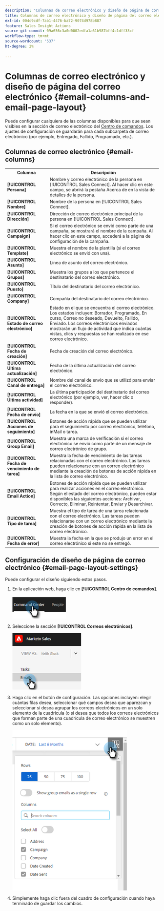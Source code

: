 ```yaml
---
description: 'Columnas de correo electrónico y diseño de página de correo electrónico: documentos de Marketo, documentación del producto'
title: Columnas de correo electrónico y diseño de página del correo electrónico
exl-id: 004c9cdf-7ab1-4476-ba72-9074d978b887
feature: Sales Insight Actions
source-git-commit: 09a656c3a0d0002edfa1a61b987bff4c1dff33cf
workflow-type: tm+mt
source-wordcount: '537'
ht-degree: 2%

---
```


# Columnas de correo electrónico y diseño de página del correo electrónico {#email-columns-and-email-page-layout}

Puede configurar cualquiera de las columnas disponibles para que sean visibles en la sección de correo electrónico del [Centro de comandos](/help/marketo/product-docs/marketo-sales-insight/actions/email/command-center/command-center-overview.md). Los ajustes de configuración se guardarán para cada subcarpeta de correo electrónico (por ejemplo, Entregado, Fallido, Programado, etc.).

## Columnas de correo electrónico {#email-columns}

<table>
 <colgroup>
  <col>
  <col>
 </colgroup>
 <tbody>
  <tr>
   <th>Columna</th>
   <th>Descripción</th>
  </tr>
  <tr>
   <td><strong>[!UICONTROL Persona]</td>
   <td>Nombre y correo electrónico de la persona en [!UICONTROL Sales Connect]. Al hacer clic en este campo, se abrirá la pestaña Acerca de en la vista de detalles de la persona.</td>
  </tr>
  <tr>
   <td><strong>[!UICONTROL Nombre]</td>
   <td>Nombre de la persona en [!UICONTROL Sales Connect].</td>
  </tr>
  <tr>
   <td><strong>[!UICONTROL Dirección]</td>
   <td>Dirección de correo electrónico principal de la persona en [!UICONTROL Sales Connect].</td>
  </tr>
  <tr>
   <td><strong>[!UICONTROL Campaign]</td>
   <td>Si el correo electrónico se envió como parte de una campaña, se mostrará el nombre de la campaña. Al hacer clic en este campo, accederá a la página de configuración de la campaña.</td>
  </tr>
  <tr>
   <td><strong>[!UICONTROL Template]</td>
   <td>Muestra el nombre de la plantilla (si el correo electrónico se envió con una).</td>
  </tr>
  <tr>
   <td><strong>[!UICONTROL Asunto]</td>
   <td>Línea de asunto del correo electrónico.</td>
  </tr>
  <tr>
   <td><strong>[!UICONTROL Grupos]</td>
   <td>Muestra los grupos a los que pertenece el destinatario del correo electrónico.</td>
  </tr>
  <tr>
   <td><strong>[!UICONTROL Puesto]</td>
   <td>Título del destinatario del correo electrónico.</td>
  </tr>
  <tr>
   <td><strong>[!UICONTROL Company]</td>
   <td>Compañía del destinatario del correo electrónico.</td>
  </tr>
  <tr>
   <td><strong>[!UICONTROL Estado de correo electrónico]</td>
   <td>Estado en el que se encuentra el correo electrónico. Los estados incluyen: Borrador, Programado, En curso, Correo no deseado, Devuelto, Fallido, Enviado. Los correos electrónicos enviados mostrarán un flujo de actividad que indica cuántas vistas, clics y respuestas se han realizado en ese correo electrónico.</td>
  </tr>
  <tr>
   <td><strong>[!UICONTROL Fecha de creación]</td>
   <td>Fecha de creación del correo electrónico.</td>
  </tr>
  <tr>
   <td><strong>[!UICONTROL Última actualización]</td>
   <td>Fecha de la última actualización del correo electrónico.</td>
  </tr>
  <tr>
   <td><strong>[!UICONTROL Canal de entrega]</td>
   <td>Nombre del canal de envío que se utilizó para enviar el correo electrónico.</td>
  </tr>
  <tr>
   <td><strong>[!UICONTROL Última actividad]</td>
   <td>La última participación del destinatario del correo electrónico (por ejemplo, ver, hacer clic o responder).</td>
  </tr>
  <tr>
   <td><strong>[!UICONTROL Fecha de envío]</td>
   <td>La fecha en la que se envió el correo electrónico.</td>
  </tr>
  <tr>
   <td><strong>[!UICONTROL Acciones de seguimiento]</td>
   <td>Botones de acción rápida que se pueden utilizar para el seguimiento por correo electrónico, teléfono, inMail o tarea.</td>
  </tr>
  <tr>
   <td><strong>[!UICONTROL Group Email]</td>
   <td>Muestra una marca de verificación si el correo electrónico se envió como parte de un mensaje de correo electrónico de grupo.</td>
  </tr>
  <tr>
   <td><strong>[!UICONTROL Fecha de vencimiento de tarea]</td>
   <td>Muestra la fecha de vencimiento de las tareas relacionadas con el correo electrónico. Las tareas pueden relacionarse con un correo electrónico mediante la creación de botones de acción rápida en la lista de correo electrónico.</td>
  </tr>
  <tr>
   <td><strong>[!UICONTROL Email Action]</td>
   <td>Botones de acción rápida que se pueden utilizar para realizar acciones en el correo electrónico. Según el estado del correo electrónico, pueden estar disponibles las siguientes acciones: Archivar, Correcto, Eliminar, Reintentar, Enviar y Desarchivar.</td>
  </tr>
  <tr>
   <td><strong>[!UICONTROL Tipo de tarea]</td>
   <td>Muestra el tipo de tarea de una tarea relacionada con el correo electrónico. Las tareas pueden relacionarse con un correo electrónico mediante la creación de botones de acción rápida en la lista de correo electrónico.</td>
  </tr>
  <tr>
   <td><strong>[!UICONTROL Fecha de error]</td>
   <td>Muestra la fecha en la que se produjo un error en el correo electrónico si este no se entregó.</td>
  </tr>
 </tbody>
</table>

## Configuración de diseño de página de correo electrónico {#email-page-layout-settings}

Puede configurar el diseño siguiendo estos pasos.

1. En la aplicación web, haga clic en **[!UICONTROL Centro de comandos]**.

   ![](assets/email-columns-and-email-page-layout-1.png)

1. Seleccione la sección **[!UICONTROL Correos electrónicos]**.

   ![](assets/email-columns-and-email-page-layout-2.png)

1. Haga clic en el botón de configuración. Las opciones incluyen: elegir cuántas filas desea, seleccionar qué campos desea que aparezcan y seleccionar si desea agrupar los correos electrónicos en un solo elemento de la cuadrícula (o si desea que todos los correos electrónicos que forman parte de una cuadrícula de correo electrónico se muestren como un solo elemento).

   ![](assets/email-columns-and-email-page-layout-3.png)

1. Simplemente haga clic fuera del cuadro de configuración cuando haya terminado de guardar los cambios.
